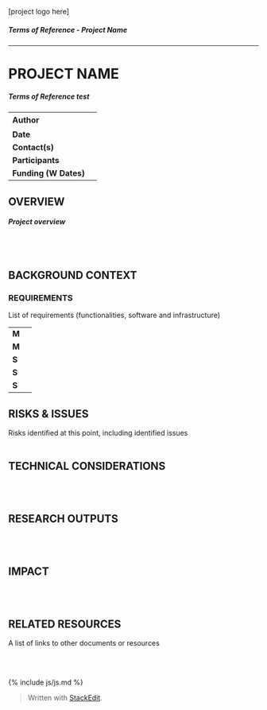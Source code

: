 [project logo here]
##### Terms of Reference - Project Name 
---
# PROJECT NAME
##### Terms of Reference test

|  |  |
|:--|--|
| **Author** | <pre>				 |
| **Date** |  |
| **Contact(s)** |  |
| **Participants** |  |
| **Funding (W Dates)** |  |

  

## OVERVIEW
##### Project overview
<br/><br/>
  

## BACKGROUND CONTEXT
### REQUIREMENTS

List of requirements (functionalities, software and infrastructure)

|  |  |
|--|--|
| **M** |  |
| **M** |  |
| **S** |  |
| **S** |  |
| **S** |  |

  
## RISKS & ISSUES

Risks identified at this point, including identified issues
<br/><br/>
  

## TECHNICAL CONSIDERATIONS  
  
 <br/><br/>
  

## RESEARCH OUTPUTS
<br/><br/>

## IMPACT
<br/><br/>
  

## RELATED RESOURCES

A list of links to other documents or resources

<br/><br/>

{% include js/js.md %}

> Written with [StackEdit](https://stackedit.io/).
<!--stackedit_data:
eyJoaXN0b3J5IjpbLTQyNTgxNjMxNywxOTU4MDM4NTIsLTY2Nz
I2MzkyNCwxOTU4MDM4NTIsNjc3NTkxNzc0LC01MTczODI2Nzgs
NzMwOTk4MTE2XX0=
-->